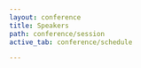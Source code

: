 ```yaml
---
layout: conference
title: Speakers
path: conference/session
active_tab: conference/schedule

---
```

